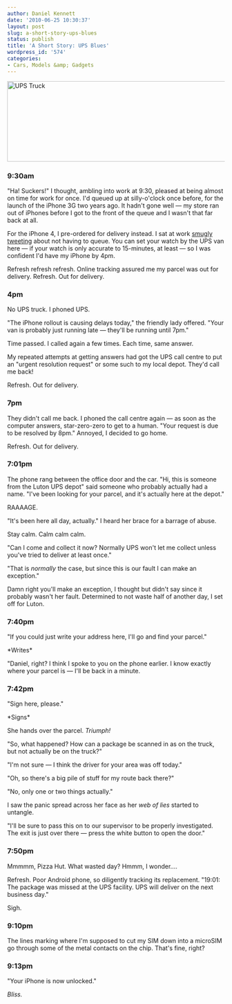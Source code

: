 ```yaml
---
author: Daniel Kennett
date: '2010-06-25 10:30:37'
layout: post
slug: a-short-story-ups-blues
status: publish
title: 'A Short Story: UPS Blues'
wordpress_id: '574'
categories:
- Cars, Models &amp; Gadgets
---
```


<p><img style="display: block; margin-left: auto; margin-right: auto;" src="http://ikennd.ac/pictures/for_posts/2010/06/upsheader.jpg" border="0" alt="UPS Truck" width="540" height="186" /></p>
<h3>9:30am</h3>
<p>"Ha! Suckers!" I thought, ambling into work at 9:30, pleased at being almost on time for work for once. I'd queued up at silly-o'clock once before, for the launch of the iPhone 3G two years ago. It hadn't gone well — my store ran out of iPhones before I got to the front of the queue and I wasn't that far back at all.</p>
<p>For the iPhone 4, I pre-ordered for delivery instead. I sat at work <a href="http://twitter.com/iKenndac/status/16881412096">smugly</a> <a href="http://twitter.com/iKenndac/status/16925130048">tweeting</a> about not having to queue. You can set your watch by the UPS van here — if your watch is only accurate to 15-minutes, at least — so I was confident I'd have my iPhone by 4pm.</p>
<p>Refresh refresh refresh. Online tracking assured me my parcel was out for delivery. Refresh. Out for delivery.</p>
<h3>4pm</h3>
<p>No UPS truck. I phoned UPS.</p>
<p>"The iPhone rollout is causing delays today," the friendly lady offered. "Your van is probably just running late — they'll be running until 7pm."</p>
<p>Time passed. I called again a few times. Each time, same answer.</p>
<p>My repeated attempts at getting answers had got the UPS call centre to put an "urgent resolution request" or some such to my local depot. They'd call me back!</p>
<p>Refresh. Out for delivery.</p>
<h3>7pm</h3>
<p>They didn't call me back. I phoned the call centre again — as soon as the computer answers, star-zero-zero to get to a human. "Your request is due to be resolved by 8pm." Annoyed, I decided to go home.</p>
<p>Refresh. Out for delivery.</p>
<h3>7:01pm</h3>
<p>The phone rang between the office door and the car. "Hi, this is someone from the Luton UPS depot" said someone who probably actually had a name. "I've been looking for your parcel, and it's actually here at the depot."</p>
<p>RAAAAGE.</p>
<p>"It's been here all day, actually." I heard her brace for a barrage of abuse.</p>
<p>Stay calm. Calm calm calm.</p>
<p>"Can I come and collect it now? Normally UPS won't let me collect unless you've tried to deliver at least once."</p>
<p>"That is <em>normally</em> the case, but since this is our fault I can make an exception."</p>
<p>Damn right you'll make an exception, I thought but didn't say since it probably wasn't her fault. Determined to not waste half of another day, I set off for Luton.</p>
<h3>7:40pm</h3>
<p>"If you could just write your address here, I'll go and find your parcel."</p>
<p>*Writes*</p>
<p>"Daniel, right? I think I spoke to you on the phone earlier. I know exactly where your parcel is — I'll be back in a minute.</p>
<h3>7:42pm</h3>
<p>"Sign here, please."</p>
<p>*Signs*</p>
<p>She hands over the parcel. <em>Triumph!</em></p>
<p>"So, what happened? How can a package be scanned in as on the truck, but not actually be on the truck?"</p>
<p>"I'm not sure — I think the driver for your area was off today."</p>
<p>"Oh, so there's a big pile of stuff for my route back there?"</p>
<p>"No, only one or two things actually."</p>
<p>I saw the panic spread across her face as her <em>web of lies</em> started to untangle.</p>
<p>"I'll be sure to pass this on to our supervisor to be properly investigated. The exit is just over there — press the white button to open the door."</p>
<h3>7:50pm</h3>
<p>Mmmmm, Pizza Hut. What wasted day? Hmmm, I wonder....</p>
<p>Refresh. Poor Android phone, so diligently tracking its replacement. "19:01: The package was missed at the UPS facility. UPS will deliver on the next business day."</p>
<p>Sigh.</p>
<h3>9:10pm</h3>
<p>The lines marking where I'm supposed to cut my SIM down into a microSIM go through some of the metal contacts on the chip. That's fine, right?</p>
<h3>9:13pm</h3>
<p>"Your iPhone is now unlocked."</p>
<p><em>Bliss.</em></p>